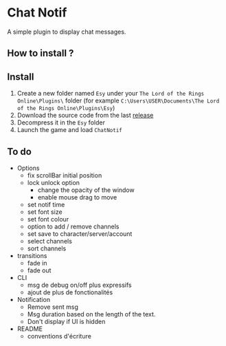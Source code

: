 # Chat Notif

A simple plugin to display chat messages.

## How to install ?

## Install

1. Create a new folder named `Esy` under your `The Lord of the Rings Online\Plugins\` folder (for example `C:\Users\USER\Documents\The Lord of the Rings Online\Plugins\Esy`)
2. Download the source code from the last [release](https://github.com/LilianHiault/ChatNotif/releases)
3. Decompress it in the `Esy` folder
4. Launch the game and load `ChatNotif`

## To do

- Options
  - fix scrollBar initial position
  - lock unlock option
    - change the opacity of the window
    - enable mouse drag to move
  - set notif time
  - set font size
  - set font colour
  - option to add / remove channels
  - set save to character/server/account
  - select channels
  - sort channels
- transitions
  - fade in
  - fade out
- CLI
  - msg de debug on/off plus expressifs
  - ajout de plus de fonctionalités
- Notification
  - Remove sent msg
  - Msg duration based on the length of the text.
  - Don't display if UI is hidden
- README
  - conventions d'écriture